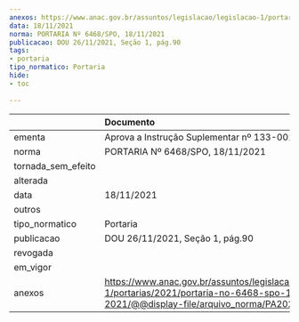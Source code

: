 ```yaml
---
anexos: https://www.anac.gov.br/assuntos/legislacao/legislacao-1/portarias/2021/portaria-no-6468-spo-18-11-2021/@@display-file/arquivo_norma/PA2021-6468.pdf
data: 18/11/2021
norma: PORTARIA Nº 6468/SPO, 18/11/2021
publicacao: DOU 26/11/2021, Seção 1, pág.90
tags:
- portaria
tipo_normatico: Portaria
hide: 
- toc 
 
---
```


|                    | Documento                                                                                                                                            |
|:-------------------|:-----------------------------------------------------------------------------------------------------------------------------------------------------|
| ementa             | Aprova a Instrução Suplementar nº 133-001A.                                                                                                          |
| norma              | PORTARIA Nº 6468/SPO, 18/11/2021                                                                                                                     |
| tornada_sem_efeito |                                                                                                                                                      |
| alterada           |                                                                                                                                                      |
| data               | 18/11/2021                                                                                                                                           |
| outros             |                                                                                                                                                      |
| tipo_normatico     | Portaria                                                                                                                                             |
| publicacao         | DOU 26/11/2021, Seção 1, pág.90                                                                                                                      |
| revogada           |                                                                                                                                                      |
| em_vigor           |                                                                                                                                                      |
| anexos             | https://www.anac.gov.br/assuntos/legislacao/legislacao-1/portarias/2021/portaria-no-6468-spo-18-11-2021/@@display-file/arquivo_norma/PA2021-6468.pdf |
